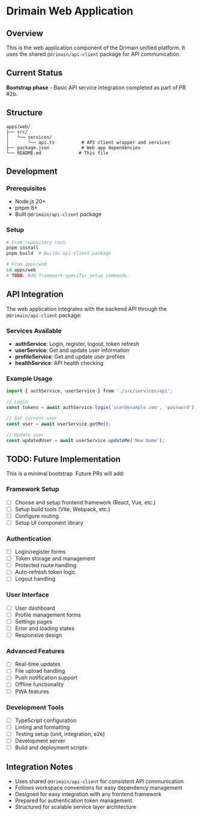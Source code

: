 # Drimain Web Application

## Overview

This is the web application component of the Drimain unified platform. It uses the shared `@drimain/api-client` package for API communication.

## Current Status

**Bootstrap phase** - Basic API service integration completed as part of PR #2b.

## Structure

```
apps/web/
├── src/
│   └── services/
│       └── api.ts          # API client wrapper and services
├── package.json            # Web app dependencies
└── README.md              # This file
```

## Development

### Prerequisites

- Node.js 20+
- pnpm 8+
- Built `@drimain/api-client` package

### Setup

```bash
# From repository root
pnpm install
pnpm build  # Builds api-client package

# From apps/web
cd apps/web
# TODO: Add framework-specific setup commands
```

## API Integration

The web application integrates with the backend API through the `@drimain/api-client` package:

### Services Available

- **authService**: Login, register, logout, token refresh
- **userService**: Get and update user information  
- **profileService**: Get and update user profiles
- **healthService**: API health checking

### Example Usage

```typescript
import { authService, userService } from './src/services/api';

// Login
const tokens = await authService.login('user@example.com', 'password');

// Get current user
const user = await userService.getMe();

// Update user
const updatedUser = await userService.updateMe('New Name');
```

## TODO: Future Implementation

This is a minimal bootstrap. Future PRs will add:

### Framework Setup
- [ ] Choose and setup frontend framework (React, Vue, etc.)
- [ ] Setup build tools (Vite, Webpack, etc.)
- [ ] Configure routing
- [ ] Setup UI component library

### Authentication
- [ ] Login/register forms
- [ ] Token storage and management
- [ ] Protected route handling
- [ ] Auto-refresh token logic
- [ ] Logout handling

### User Interface
- [ ] User dashboard
- [ ] Profile management forms
- [ ] Settings pages
- [ ] Error and loading states
- [ ] Responsive design

### Advanced Features
- [ ] Real-time updates
- [ ] File upload handling
- [ ] Push notification support
- [ ] Offline functionality
- [ ] PWA features

### Development Tools
- [ ] TypeScript configuration
- [ ] Linting and formatting
- [ ] Testing setup (unit, integration, e2e)
- [ ] Development server
- [ ] Build and deployment scripts

## Integration Notes

- Uses shared `@drimain/api-client` for consistent API communication
- Follows workspace conventions for easy dependency management
- Designed for easy integration with any frontend framework
- Prepared for authentication token management
- Structured for scalable service layer architecture